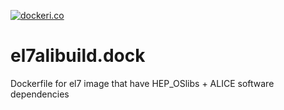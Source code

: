 [![dockeri.co](https://dockeri.co/image/adriansevcenco/el7alibuild.dock)](https://hub.docker.com/r/adriansevcenco/el7alibuild.dock)

# el7alibuild.dock
Dockerfile for el7 image that have HEP_OSlibs + ALICE software dependencies   

